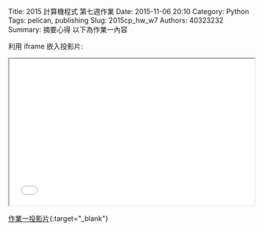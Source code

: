 Title: 2015 計算機程式 第七週作業
Date: 2015-11-06 20:10
Category: Python
Tags: pelican, publishing
Slug: 2015cp_hw_w7
Authors: 40323232
Summary: 摘要心得
以下為作業一內容

利用 iframe 嵌入投影片:

<iframe src="simplest5.html" width="500" height="300"></iframe>

[作業一投影片](simplest5.html){:target="_blank"}


